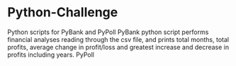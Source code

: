 # Python-Challenge
Python scripts for PyBank and PyPoll
PyBank python script performs financial analyses reading through the csv file, and prints total months, total profits, average change in profit/loss and greatest increase and decrease in profits including years.
PyPoll 
